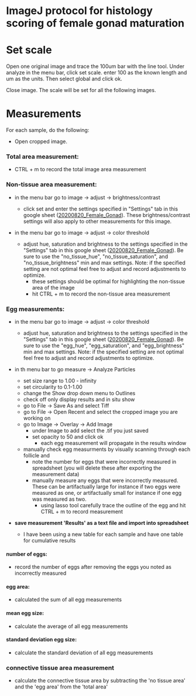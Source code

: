 # ImageJ protocol for histology scoring of female gonad maturation


# Set scale
Open one original image and trace the 100um bar with the line tool. Under analyze in the menu bar, click set scale. enter 100 as the known length and um as the units. Then select global and click ok. 

Close image. The scale will be set for all the following images.

# Measurements
For each sample, do the following:

- Open cropped image.

### Total area measurement:  
- CTRL + m to record the total image area measurement

### Non-tissue area measurement: 

- in the menu bar go to image -> adjust -> brightness/contrast 
	- click set and enter the settings specified in "Settings" tab in this google sheet ([20200820_Female_Gonad](https://docs.google.com/spreadsheets/d/1Y_fKujauAGD3cJCmJRYA8NIpa-VI5repjFRGxhO1M1c/edit?usp=sharing)). These brightness/contrast settings will also apply to other measurements for this image.

- in the menu bar go to image -> adjust -> color threshold
	- adjust hue, saturation and brightness to the settings specified in the "Settings" tab in this google sheet ([20200820_Female_Gonad](https://docs.google.com/spreadsheets/d/1Y_fKujauAGD3cJCmJRYA8NIpa-VI5repjFRGxhO1M1c/edit?usp=sharing)). Be sure to use the "no_tissue_hue", "no_tissue_saturation", and "no_tissue_brightness" min and max settings. Note: if the specified setting are not optimal feel free to adjust and record adjustments to optimize. 
		- these settings should be optimal for highlighting the non-tissue area of the image
		- hit CTRL + m to record the non-tissue area measurement

### Egg measurements:
- in the menu bar go to image -> adjust -> color threshold
	- adjust hue, saturation and brightness to the settings specified in the "Settings" tab in this google sheet ([20200820_Female_Gonad](https://docs.google.com/spreadsheets/d/1Y_fKujauAGD3cJCmJRYA8NIpa-VI5repjFRGxhO1M1c/edit?usp=sharing)). Be sure to use the "egg_hue", "egg_saturation", and "egg_brightness" min and max settings. Note: if the specified setting are not optimal feel free to adjust and record adjustments to optimize. 

- in th menu bar to go measure -> Analyze Particles
	- set size range to 1.00 - infinity
	- set circularity to 0.1-1.00
	- change the Show drop down menu to Outlines
	- check off only display results and in situ show
	- go to File -> Save As and select Tiff 
	- go to File -> Open Recent and select the cropped image you are working on
	- go to Image -> Overlay -> Add Image
		- under Image to add select the .tif you just saved
		- set opacity to 50 and click ok 
			- each egg measurement will propagate in the results window
	- manually check egg measurments by visually scanning through each follicle and
		- note the number for eggs that were incorrectly measured in spreadsheet (you will delete these after exporting the measurement data)
		- manually measure any eggs that were incorrectly measured. These can be artifactually large for instance if two eggs were measured as one, or artifactually small for instance if one egg was measured as two.
			- using lasso tool carefully trace the outline of the egg and hit CTRL + m to record measurement

- **save measurement 'Results' as a text file and import into spreadsheet**
	- I have been using a new table for each sample and have one table for cumulative results 	
#### number of eggs: 
- record the number of eggs after removing the eggs you noted as incorrectly measured

#### egg area:
- calculated the sum of all egg measurements

#### mean egg size:
- calculate the average of all egg measurements

#### standard deviation egg size:
- calculate the standard deviation of all egg measurements

### connective tissue area measurement
- calculate the connective tissue area by subtracting the 'no tissue area' and the 'egg area' from the 'total area'


